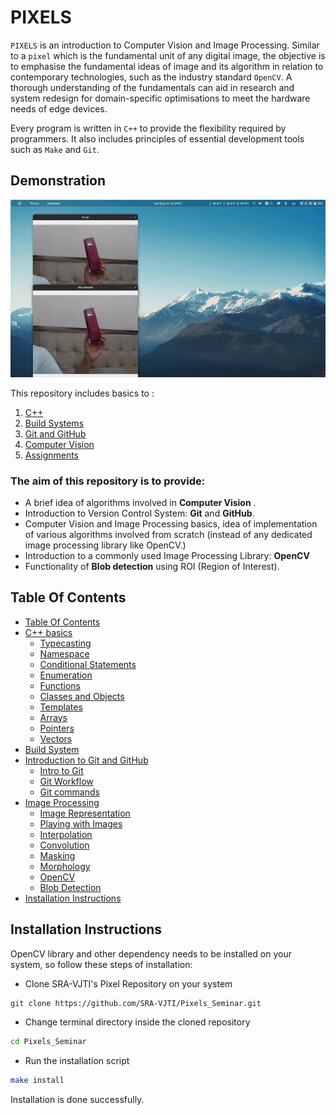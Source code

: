 # PIXELS

`PIXELS` is an introduction to Computer Vision and Image Processing. Similar to a `pixel` which is the fundamental unit of any digital image, the objective is to emphasise the fundamental ideas of image and its algorithm in relation to contemporary technologies, such as the industry standard `OpenCV`. A thorough understanding of the fundamentals can aid in research and system redesign for domain-specific optimisations to meet the hardware needs of edge devices.

Every program is written in `C++` to provide the flexibility required by programmers. It also includes principles of essential development tools such as `Make` and `Git`.

## Demonstration 
<img src="./assets/images/blob_detection.gif" width="800" />

This repository includes basics to :
1. [C++](./1_cpp_basics/README.md) 
2. [Build Systems](./2_build_systems/README.md) 
3. [Git and GitHub](./3_git_github/README.md)
4. [Computer Vision](./4_cv_basics) 
5. [Assignments](./5_assignments)  

### The aim of this repository is to provide:  
- A brief idea of algorithms involved in **Computer Vision** . 
- Introduction to Version Control System: **Git** and **GitHub**. 
- Computer Vision and Image Processing basics, idea of implementation of various algorithms involved from scratch (instead of any dedicated image processing library like OpenCV.)
- Introduction to a commonly used Image Processing Library: **OpenCV**
- Functionality of **Blob detection** using ROI (Region of Interest).

## Table Of Contents
- [Table Of Contents](#table-of-contents)
- [C++ basics](./1_cpp_basics/README.md)
    - [Typecasting](./1_cpp_basics/0_typecasting/explicit_typecasting.cpp)
    - [Namespace](/./1_cpp_basics/1_namespace/namespace.cpp)
    - [Conditional Statements](./1_cpp_basics/2_conditional_statements/if.cpp)
    - [Enumeration](./1_cpp_basics/3_enumeration/enumeration.cpp)
    - [Functions](./1_cpp_basics/4_functions/function.cpp)
    - [Classes and Objects](./1_cpp_basics/5_classes_and_objects/classes_and_objects.cpp)
    - [Templates](./1_cpp_basics/6_templates/class_template.cpp)
    - [Arrays](./1_cpp_basics/7_arrays/arrays2d.cpp)
    - [Pointers](./1_cpp_basics/8_pointers/pointers.cpp)
    - [Vectors](./1_cpp_basics/9_vectors/access_vector.cpp)
- [Build System](./2_build_systems/README.md)
- [Introduction to Git and GitHub](./3_git_github/README.md)
    - [Intro to Git](./3_git_github/1_git_intro%20.md)
    - [Git Workflow](./3_git_github/2_git_workflow.md)
    - [Git commands](./3_git_github/3_git_commands.md)
- [Image Processing](./4_cv_basics)
    - [Image Representation](./4_cv_basics/1_image_representation/README.md)
    - [Playing with Images](./4_cv_basics/2_playing_with_images/readme.md)
    - [Interpolation](./4_cv_basics/3_interpolation/README.md)
    - [Convolution](./4_cv_basics/4_convolutions_filtering/README.md)
    - [Masking](./4_cv_basics/5_masking/README.md)
    - [Morphology](./4_cv_basics/6_morphology/README.md)
    - [OpenCV](./4_cv_basics/7_opencv_overview/README.md)
    - [Blob Detection](./4_cv_basics/8_blob_detection/README.md)
- [Installation Instructions](#installation-instructions)

## Installation Instructions

OpenCV library and other dependency needs to be installed on your system, so follow these steps of installation:

* Clone SRA-VJTI's Pixel Repository on your system
```sh
git clone https://github.com/SRA-VJTI/Pixels_Seminar.git
``` 

* Change terminal directory inside the cloned repository
```sh
cd Pixels_Seminar
```
* Run the installation script
```sh
make install
```

Installation is done successfully.

